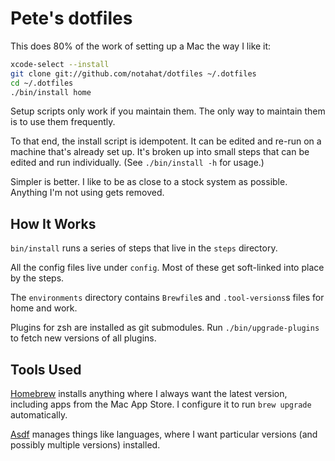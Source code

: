 # Pete's dotfiles

This does 80% of the work of setting up a Mac the way I like it:

```sh
xcode-select --install
git clone git://github.com/notahat/dotfiles ~/.dotfiles
cd ~/.dotfiles
./bin/install home
```

Setup scripts only work if you maintain them. The only way to maintain them is to use them frequently.

To that end, the install script is idempotent. It can be edited and re-run on a machine that's already set up. It's broken up into small steps that can be edited and run individually. (See `./bin/install -h` for usage.)

Simpler is better. I like to be as close to a stock system as possible. Anything I'm not using gets removed.

## How It Works

`bin/install` runs a series of steps that live in the `steps` directory.

All the config files live under `config`. Most of these get soft-linked into place by the steps.

The `environments` directory contains `Brewfile`s and `.tool-versions`s files for home and work.

Plugins for zsh are installed as git submodules. Run `./bin/upgrade-plugins` to fetch new versions of all plugins.

## Tools Used

[Homebrew](https://brew.sh) installs anything where I always want the latest version, including apps from the Mac App Store. I configure it to run `brew upgrade` automatically.

[Asdf](https://asdf-vm.com) manages things like languages, where I want particular versions (and possibly multiple versions) installed.
